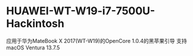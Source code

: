 # HUAWEI-WT-W19-i7-7500U-Hackintosh
应用于华为MateBook X 2017(WT-W19)的OpenCore 1.0.4的黑苹果引导 支持macOS Ventura 13.7.5
